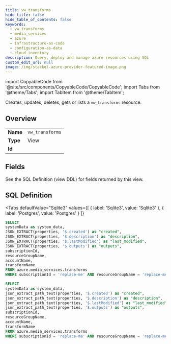 ```yaml
--- 
title: vw_transforms
hide_title: false
hide_table_of_contents: false
keywords:
  - vw_transforms
  - media_services
  - azure
  - infrastructure-as-code
  - configuration-as-data
  - cloud inventory
description: Query, deploy and manage azure resources using SQL
custom_edit_url: null
image: /img/stackql-azure-provider-featured-image.png
---
```


import CopyableCode from '@site/src/components/CopyableCode/CopyableCode';
import Tabs from '@theme/Tabs';
import TabItem from '@theme/TabItem';

Creates, updates, deletes, gets or lists a <code>vw_transforms</code> resource.

## Overview
<table><tbody>
<tr><td><b>Name</b></td><td><code>vw_transforms</code></td></tr>
<tr><td><b>Type</b></td><td>View</td></tr>
<tr><td><b>Id</b></td><td><CopyableCode code="azure.media_services.vw_transforms" /></td></tr>
</tbody></table>

## Fields

See the SQL Definition (view DDL) for fields returned by this view.

## SQL Definition

<Tabs
defaultValue="Sqlite3"
values={[
{ label: 'Sqlite3', value: 'Sqlite3' },
{ label: 'Postgres', value: 'Postgres' }
]}
>
<TabItem value="Sqlite3">

```sql
SELECT
systemData as system_data,
JSON_EXTRACT(properties, '$.created') as "created",
JSON_EXTRACT(properties, '$.description') as "description",
JSON_EXTRACT(properties, '$.lastModified') as "last_modified",
JSON_EXTRACT(properties, '$.outputs') as "outputs",
subscriptionId,
resourceGroupName,
accountName,
transformName
FROM azure.media_services.transforms
WHERE subscriptionId = 'replace-me' AND resourceGroupName = 'replace-me' AND accountName = 'replace-me';
```

</TabItem>
<TabItem value="Postgres">

```sql
SELECT
systemData as system_data,
json_extract_path_text(properties, '$.created') as "created",
json_extract_path_text(properties, '$.description') as "description",
json_extract_path_text(properties, '$.lastModified') as "last_modified",
json_extract_path_text(properties, '$.outputs') as "outputs",
subscriptionId,
resourceGroupName,
accountName,
transformName
FROM azure.media_services.transforms
WHERE subscriptionId = 'replace-me' AND resourceGroupName = 'replace-me' AND accountName = 'replace-me';
```

</TabItem>
</Tabs>
